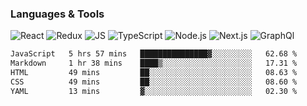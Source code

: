 ### Languages & Tools
![React](https://img.shields.io/badge/REACT-000?style=for-the-badge&logo=REACT)
![Redux](https://img.shields.io/badge/REDUX-000?style=for-the-badge&logo=Redux&logoColor=violet)
![JS](https://img.shields.io/badge/JavaScript-000?style=for-the-badge&logo=JavaScript&logoColor=yellow)
![TypeScript](https://img.shields.io/badge/TypeScript-000?style=for-the-badge&logo=TypeScript&logoColor=)
![Node.js](https://img.shields.io/badge/Node.js-000?style=for-the-badge&logo=Node.js&logoColor=)
![Next.js](https://img.shields.io/badge/Next.js-000?style=for-the-badge&logo=Next.js&logoColor=)
![GraphQl](https://img.shields.io/badge/GraphQl-000?style=for-the-badge&logo=GraphQl&logoColor=violet)


<!--START_SECTION:waka-->

```txt
JavaScript   5 hrs 57 mins   ███████████████▓░░░░░░░░░   62.68 %
Markdown     1 hr 38 mins    ████▒░░░░░░░░░░░░░░░░░░░░   17.31 %
HTML         49 mins         ██░░░░░░░░░░░░░░░░░░░░░░░   08.63 %
CSS          49 mins         ██░░░░░░░░░░░░░░░░░░░░░░░   08.60 %
YAML         13 mins         ▓░░░░░░░░░░░░░░░░░░░░░░░░   02.30 %
```

<!--END_SECTION:waka-->
